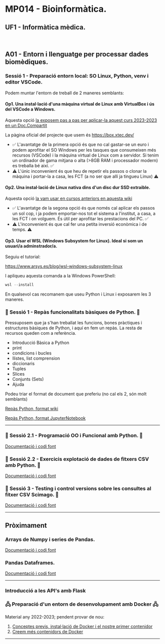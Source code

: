 # MP014 - Bioinformàtica.
## UF1 - Informàtica mèdica.
<br/>

## A01 - Entorn i llenguatge per processar dades biomèdiques.

### Sessió 1 - Preparació entorn local: SO Linux, Python, venv i editor VSCode.

Podem muntar l'entorn de treball de 2 maneres semblants:

#### Op1. Una instal·lació d'una màquina virtual de Linux amb VirtualBox i ús del VSCode a Windows.

Aquesta opció <a href="https://docs.google.com/document/d/1q8HR7pqQf4RTePXK9fe7Q-ywn-COaPI4M1mXEn-Y-PQ/edit#heading=h.v2vgeymgts4e">la exposem pas a pas per aplicar-la aquest curs 2023-2023 en un Doc.Compartit</a>

La pàgina oficial del projecte que usem és https://box.xtec.dev/

- ✅ L'avantatge de la primera opció és que no cal gastar-se un euro i podem aprofitar el SO Windows per les  tasques que consumeixen més recursos (VSCode) i la màquina virtual de Linux com a servidor. Si tenim un ordinador de gama mitjana o alta (>8GB RAM i processador modern) es treballa bé així. ✅
- ⚠ L'únic inconvenient és que heu de repetir els passos o clonar la màquina i portar-la a casa, les FCT (a no ser que allí ja tingueu Linux) ⚠

#### Op2. Una instal·lació de Linux nativa dins d'un disc dur SSD extraible. 

Aquesta opció <a href="./UF1_A01_Ses1_PreparacioEntornConda">la vam usar en cursos anteriors en aquesta wiki</a>


- ✅  L'avantatge de la segona opció és que només cal aplicar els passos un sol cop, i ja podem emportar-nos tot el sistema a l'institut, a casa, a les FCT i on volguem. És útil per aprofitar les prestacions del PC. ✅
- ⚠ L'inconvenient és que cal fer una petita inversió econòmica i de temps. ⚠

#### Op3. Usar el WSL (Windows Subsystem for Linux). Ideal si som un usuari/a adminstrador/a.

Seguiu el tutorial:

https://www.arsys.es/blog/wsl-windows-subsystem-linux 

I apliqueu aquesta comanda a la Windows PowerShell:

```powershell
wsl --install
```

En qualsevol cas recomanem que useu Python i Linux i exposarem les 3 maneres.

### 🐍 Sessió 1 - Repàs funcionalitats bàsiques de Python. 🐍

Pressuposem que ja s'han treballat les funcions, bones pràctiques i estructures bàsiques de Python, i aquí en fem un repàs.
La resta de recursos queden com a referència. 
- Introducció Bàsica a Python 
- print
- condicions i bucles
- llistes, list comprension
- diccionaris
- Tuples
- Slices
- Conjunts (Sets)
- Ajuda

Podeu triar el format de document que preferiu (no cal els 2, són molt semblants)

[Repàs Python, format wiki](./A012_RepasPythonPart1 "Repàs Python, part 1")

[Repàs Python, format JupyterNotebook](https://colab.research.google.com/drive/1axvXnQdWhBTO-zTcv_mI6_cK30XPpj3v?authuser=0#scrollTo=XZShFCsbUcVj&uniqifier=1)

<hr/>

### 🐍 Sessió 2.1 - Programació OO i Funcional amb Python. 🐍

[Documentació i codi font](./UF1_S02_POO_Func)

### 🐍 Sessió 2.2 - Exercicis explotació de dades de fitxers CSV amb Python. 🐍

[Documentació i codi font](./UF1_S02_CSV_Scimago)

### 🐍 Sessió 3 - Testing i control versions sobre les consultes al fitxer CSV Scimago. 🐍

[Documentació i codi font](./UF1_S03_Scimago_Tested)

<hr/>

## Pròximament

### Arrays de Numpy i series de Pandas.

[Documentació i codi font](./UF1_S04_Numpy)

### Pandas Dataframes.

[Documentació i codi font](./UF1_S05_Pandas1)

<hr/>

### Introducció a les API's amb Flask

### 🖧 Preparació d'un entorn de desenvolupament amb Docker 🖧

Material any 2022-2023; pendent provar de nou:

1. [Conceptes previs, instal·lació de Docker i el nostre primer contenidor](./UF2_Sessions1+2_Docker)
2. [Creem més contenidors de Docker](./UF2_Sessions2+3_Docker)

<hr/>
